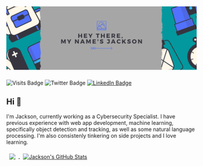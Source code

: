 # [![Jackson's Github Banner](./assets/banner.png)](https://nonactionjackson.com)  
![Visits Badge](https://badges.pufler.dev/visits/actionjackson86/actionjackson86)
![Twitter Badge](https://img.shields.io/twitter/follow/act10n_jacks0n?label=Follow&logo=Twitter&style=flat)
[![LinkedIn Badge](https://img.shields.io/badge/LinkedIn-Profile-informational?style=flat&logo=linkedinlogoColor=white&color=0D76A8)](https://www.linkedin.com/in/nonactionjackson/)

## Hi 👋

I'm Jackson, currently working as a Cybersecurity Specialist. I have previous experience with web app development, machine learning, specifically object detection and tracking, as well as some natural language processing. I'm also consistenly tinkering on side projects and I love learning.

<a href="https://github.com/actionjackson86">
  <img align="center" style="margin:0.5rem" src="https://github-readme-stats.vercel.app/api/top-langs/?username=actionjackson86&hide=html,css&title_color=ffffff&text_color=c9cacc&icon_color=4AB197&bg_color=1A2B34" />
</a>

<a href="https://github.com/actionjackson86">
  <img align="center" style="margin:0.5rem" src="https://github-readme-stats.vercel.app/api?username=actionjackson86&show_icons=true&line_height=27&count_private=true&title_color=ffffff&text_color=c9cacc&icon_color=4AB097&bg_color=1A2B34" alt="Jackson's GitHub Stats" />
</a>
